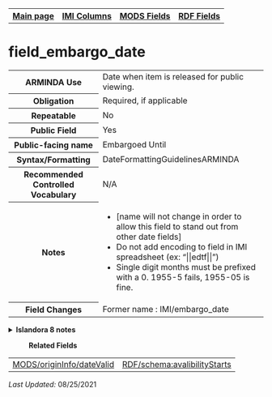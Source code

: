 <!DOCTYPE html>
<html>

<body>
<table style="width:100%">
  <tr>
    <th><a href="index.md">Main page</a></th>
	<th><a href="IMI.md">IMI Columns</a></th>
    <th><a href="MODS.md">MODS Fields</a></th>
    <th><a href="RDF.md">RDF Fields</a></th>
  </tr>
</table>



<h1>field_embargo_date</h1>
<table>
<tr>
	<th>ARMINDA Use</th>
	<td>Date when item is released for public viewing.</td>
</tr>
<tr>
	<th>Obligation</th>
	<td>Required, if applicable</td>
</tr>
<tr>
	<th>Repeatable</th>
	<td>No</td>
</tr>
<tr>
	<th>Public Field</th>
	<td>Yes</td>
</tr>
<tr>
	<th>Public-facing name</th>
	<td>Embargoed Until</td>
</tr>
<tr>
	<th>Syntax/Formatting</th>
	<td>DateFormattingGuidelinesARMINDA</td>
</tr>
<tr>
	<th>Recommended Controlled Vocabulary</th>
	<td>N/A</td>
</tr>
<tr>
	<th>Notes</th>
	<td>
		<ul>
			<li>[name will not change in order to allow this field to stand out from other date fields]</li>
			<li>Do not add encoding to field in IMI spreadsheet (ex: “||edtf||”)</li>
			<li>Single digit months must be prefixed with a 0. 1955-5 fails, 1955-05 is fine.</li>
		</ul>
	</td>
</tr>
<tr>
	<th>Field Changes</th>
	<td>Former name : IMI/embargo_date</td>
</tr>
</table>
<details>
		<summary><b>Islandora 8 notes</b></summary>
			<table>
				<tr>
					<th><i>Note</i>
					<th><i>Type of field</i>
					<th><i>Max Length/Repeatability</i>
					<th><i>Type of Item Reference/Vocabulary</i>
				</tr>
				<tr>
					<td>Custom field</td>
					<td>EDTF</td>
					<td>255 characters / Limited (1)</td>
					<td>N/A</td>
				</tr>
			</table>
</details>
<dl>
	<dd><b>Related Fields</b></dd>
		<table>
			<td><a href="mods.originInfo_dateValid.md">MODS/originInfo/dateValid</a></td>
			<td><a href="rdf.schema.availabilityStarts.md">RDF/schema:avalibilityStarts</a></td>
		</table>
</dl>
<p><i>Last Updated: </i></font>08/25/2021</p>
</body>
</html>
